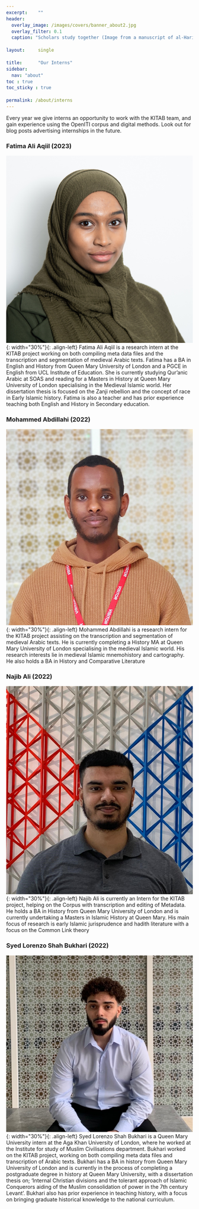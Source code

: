 ```yaml
---
excerpt:	""
header:
  overlay_image: /images/covers/banner_about2.jpg
  overlay_filter: 0.1
  caption: "Scholars study together (Image from a manuscript of al-Hariri's *Maqamat*, courtesy of the [BNF](https://gallica.bnf.fr/ark:/12148/btv1b8422962f/f14.item.r=maqamat.zoom#))"

layout:		single

title:		"Our Interns"
sidebar:
  nav: "about"
toc : true
toc_sticky : true

permalink: /about/interns
---
```


Every year we give interns an opportunity to work with the KITAB team, and gain experience using the OpenITI corpus and digital methods. Look out for blog posts advertising internships in the future. 

### Fatima Ali Aqiil (2023)
![Fatima Ali Aqiil](/images/kitab/Fatima-Aqiil.jpg){: width="30%"}{: .align-left} 
Fatima Ali Aqiil is a research intern at the KITAB project working on both compiling meta data files and the transcription and segmentation of medieval Arabic texts. Fatima has a BA in English and History from Queen Mary University of London and a PGCE in English from UCL Institute of Education. She is currently studying Qur’anic Arabic at SOAS and reading for a Masters in History at Queen Mary University of London specialising in the Medieval Islamic world. Her dissertation thesis is focused on the Zanji rebellion and the concept of race in Early Islamic history. Fatima is also a teacher and has prior experience teaching both English and History in Secondary education. 

### Mohammed Abdillahi (2022)
![Mohammed Abdillahi](/images/kitab/mohammed.jpg){: width="30%"}{: .align-left} 
Mohammed Abdillahi is a research intern for the KITAB project assisting on the transcription and segmentation of medieval Arabic texts. He is currently completing a History MA at Queen Mary University of London specialising in the medieval Islamic world. His research interests  lie in medieval Islamic mnemohistory and cartography. He also holds a BA in History and Comparative Literature

### Najib Ali (2022)
![Najib Ali](/images/kitab/najib.jpeg){: width="30%"}{: .align-left} 
Najib Ali is currently an Intern for the KITAB project, helping on the Corpus with transcription and editing of Metadata. He holds a BA in History from Queen Mary University of London and is currently undertaking a Masters in Islamic History at Queen Mary. His main focus of research is early Islamic jurisprudence and hadith literature with a focus on the Common Link theory

### Syed Lorenzo Shah Bukhari (2022)
![Syed Lorenzo Shah Bukhari](/images/kitab/Lorenzo.jpg){: width="30%"}{: .align-left} 
Syed Lorenzo Shah Bukhari is a Queen Mary University intern at the Aga Khan University of London, where he worked at the Institute for study of Muslim Civilisations department. Bukhari worked on the KITAB project, working on both compiling meta data files and transcription of Arabic texts. Bukhari has a BA in history from Queen Mary University of London and is currently in the process of completing a postgraduate degree in history at Queen Mary University, with a dissertation thesis on; ‘Internal Christian divisions and the tolerant approach of Islamic Conquerors aiding of the Muslim consolidation of power in the 7th century Levant’. Bukhari also has prior experience in teaching history, with a focus on bringing graduate historical knowledge to the national curriculum. 